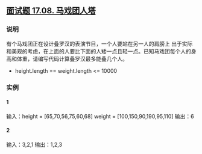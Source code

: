 ## [面试题 17.08. 马戏团人塔](https://leetcode-cn.com/problems/circus-tower-lcci/)

### 说明
有个马戏团正在设计叠罗汉的表演节目，一个人要站在另一人的肩膀上
出于实际和美观的考虑，在上面的人要比下面的人矮一点且轻一点。已知马戏团每个人的身高和体重，请编写代码计算叠罗汉最多能叠几个人。

* height.length == weight.length <= 10000

### 实例
#### 1
输入：height = [65,70,56,75,60,68] weight = [100,150,90,190,95,110]
输出：6

#### 2
输入：3,2,1
输出：1,2,3